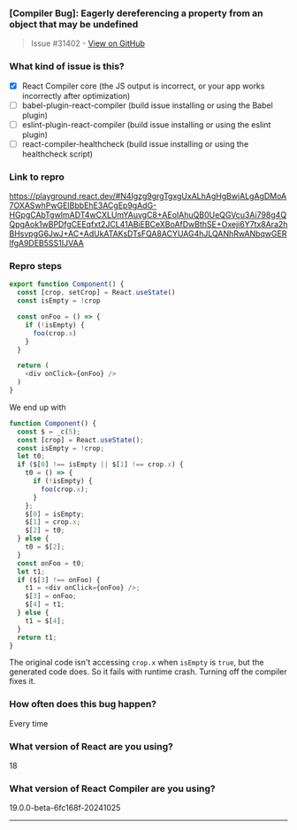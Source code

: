 ### [Compiler Bug]: Eagerly dereferencing a property from an object that may be undefined

> Issue #31402 - [View on GitHub](https://github.com/facebook/react/issues/31402)

### What kind of issue is this?

- [X] React Compiler core (the JS output is incorrect, or your app works incorrectly after optimization)
- [ ] babel-plugin-react-compiler (build issue installing or using the Babel plugin)
- [ ] eslint-plugin-react-compiler (build issue installing or using the eslint plugin)
- [ ] react-compiler-healthcheck (build issue installing or using the healthcheck script)

### Link to repro

https://playground.react.dev/#N4Igzg9grgTgxgUxALhAgHgBwjALgAgDMoA7OXASwhPwGEIBbbEhE3ACgEp9gAdG-HGpgCAbTgwImADT4wCXLUmYAuvgC8+AEoIAhuQB0UeQGVcu3Ai798g4QQpgAok1wBPDfgCEEqfxt2JCL41ABiEBCeXBoAfDwBthSE+Oxeji6Y7tx8Ara2hBHsvpgG6JwJ+AC+AdUkATAKsDTsFQA8ACYUAG4hJLQANhRwANbqwGERlfgA9DEB5SS1IJVAA

### Repro steps

```js
export function Component() {
  const [crop, setCrop] = React.useState()
  const isEmpty = !crop

  const onFoo = () => {
    if (!isEmpty) {
      foo(crop.x)
    }
  }

  return (
    <div onClick={onFoo} />
  )
}
```

We end up with 

```js
function Component() {
  const $ = _c(5);
  const [crop] = React.useState();
  const isEmpty = !crop;
  let t0;
  if ($[0] !== isEmpty || $[1] !== crop.x) {
    t0 = () => {
      if (!isEmpty) {
        foo(crop.x);
      }
    };
    $[0] = isEmpty;
    $[1] = crop.x;
    $[2] = t0;
  } else {
    t0 = $[2];
  }
  const onFoo = t0;
  let t1;
  if ($[3] !== onFoo) {
    t1 = <div onClick={onFoo} />;
    $[3] = onFoo;
    $[4] = t1;
  } else {
    t1 = $[4];
  }
  return t1;
}
```

The original code isn't accessing `crop.x` when `isEmpty` is `true`, but the generated code does. So it fails with runtime crash. Turning off the compiler fixes it.

### How often does this bug happen?

Every time

### What version of React are you using?

18

### What version of React Compiler are you using?

19.0.0-beta-6fc168f-20241025

---

